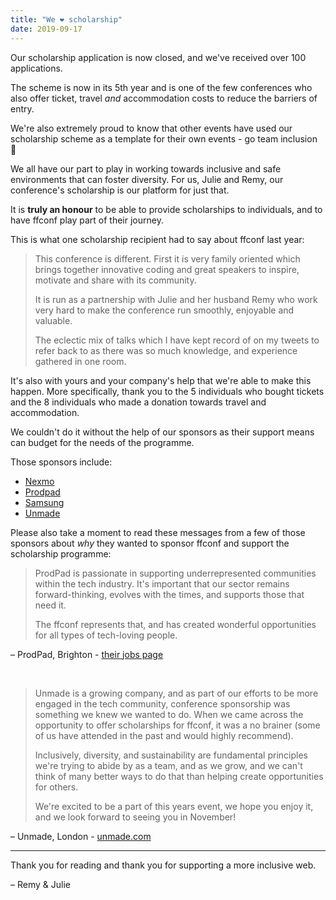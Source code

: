 ```yaml
---
title: "We ❤️ scholarship"
date: 2019-09-17
---
```


Our scholarship application is now closed, and we've received over 100 applications.

The scheme is now in its 5th year and is one of the few conferences who also offer ticket, travel _and_ accommodation costs to reduce the barriers of entry.

We're also extremely proud to know that other events have used our scholarship scheme as a template for their own events - go team inclusion 💪

We all have our part to play in working towards inclusive and safe environments that can foster diversity. For us, Julie and Remy, our conference's scholarship is our platform for just that.

It is **truly an honour** to be able to provide scholarships to individuals, and to have ffconf play part of their journey.

This is what one scholarship recipient had to say about ffconf last year:

> This conference is different. First it is very family oriented which brings together innovative coding and great speakers to inspire, motivate and share with its community.
>
> It is run as a partnership with Julie and her husband Remy who work very hard to make the conference run smoothly, enjoyable and valuable.
>
> The eclectic mix of talks which I have kept record of on my tweets to refer back to as there was so much knowledge, and experience gathered in one room.

It's also with yours and your company's help that we're able to make this happen. More specifically, thank you to the 5 individuals who bought tickets and the 8 individuals who made a donation towards travel and accommodation.

We couldn't do it without the help of our sponsors as their support means can budget for the needs of the programme.

Those sponsors include:

- [Nexmo](https://developer.nexmo.com/)
- [Prodpad](https://www.prodpad.com/about-us/jobs/)
- [Samsung](https://samsunginter.net/)
- [Unmade](https://www.unmade.com/)

Please also take a moment to read these messages from a few of those sponsors about _why_ they wanted to sponsor ffconf and support the scholarship programme:

> ProdPad is passionate in supporting underrepresented communities within the tech industry. It's important that our sector remains forward-thinking, evolves with the times, and supports those that need it.
>
> The ffconf represents that, and has created wonderful opportunities for all types of tech-loving people.

– ProdPad, Brighton - [their jobs page](https://www.prodpad.com/about-us/jobs/)

<br>

> Unmade is a growing company, and as part of our efforts to be more engaged in the tech community, conference sponsorship was something we knew we wanted to do. When we came across the opportunity to offer scholarships for ffconf, it was a no brainer (some of us have attended in the past and would highly recommend).
>
> Inclusively, diversity, and sustainability are fundamental principles we're trying to abide by as a team, and as we grow, and we can't think of many better ways to do that than helping create opportunities for others.
>
> We're excited to be a part of this years event, we hope you enjoy it, and we look forward to seeing you in November!

– Unmade, London - [unmade.com](https://www.unmade.com/)

---

Thank you for reading and thank you for supporting a more inclusive web.

– Remy & Julie

